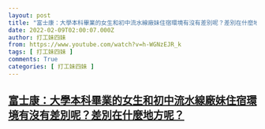 ```yaml
---
layout: post
title: "富士康：大學本科畢業的女生和初中流水線廠妹住宿環境有沒有差別呢？差別在什麼地方呢？"
date: 2022-02-09T02:00:07.000Z
author: 打工妹四妹
from: https://www.youtube.com/watch?v=h-WGNzEJR_k
tags: [ 打工妹四妹 ]
comments: True
categories: [ 打工妹四妹 ]
---
```

<!--1644372007000-->
[富士康：大學本科畢業的女生和初中流水線廠妹住宿環境有沒有差別呢？差別在什麼地方呢？](https://www.youtube.com/watch?v=h-WGNzEJR_k)
------

<div>

</div>
